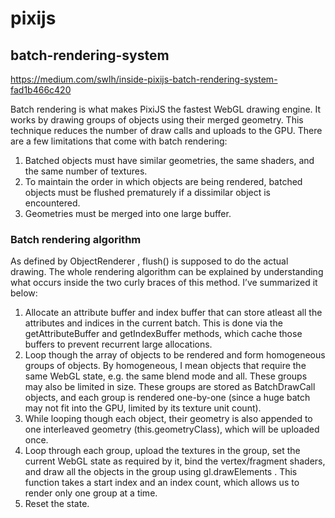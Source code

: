 # pixijs

## batch-rendering-system

https://medium.com/swlh/inside-pixijs-batch-rendering-system-fad1b466c420

Batch rendering is what makes PixiJS the fastest WebGL drawing engine. It works by drawing groups of objects using their merged geometry. This technique reduces the number of draw calls and uploads to the GPU. There are a few limitations that come with batch rendering:

1. Batched objects must have similar geometries, the same shaders, and the same number of textures.
2. To maintain the order in which objects are being rendered, batched objects must be flushed prematurely if a dissimilar object is encountered.
3. Geometries must be merged into one large buffer.

### Batch rendering algorithm
As defined by ObjectRenderer , flush() is supposed to do the actual drawing. The whole rendering algorithm can be explained by understanding what occurs inside the two curly braces of this method. I’ve summarized it below:

1. Allocate an attribute buffer and index buffer that can store atleast all the attributes and indices in the current batch. This is done via the getAttributeBuffer and getIndexBuffer methods, which cache those buffers to prevent recurrent large allocations.
2. Loop though the array of objects to be rendered and form homogeneous groups of objects. By homogeneous, I mean objects that require the same WebGL state, e.g. the same blend mode and all. These groups may also be limited in size. These groups are stored as BatchDrawCall objects, and each group is rendered one-by-one (since a huge batch may not fit into the GPU, limited by its texture unit count).
3. While looping though each object, their geometry is also appended to one interleaved geometry (this.geometryClass), which will be uploaded once.
4. Loop through each group, upload the textures in the group, set the current WebGL state as required by it, bind the vertex/fragment shaders, and draw all the objects in the group using gl.drawElements . This function takes a start index and an index count, which allows us to render only one group at a time.
5. Reset the state.